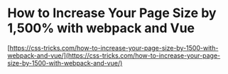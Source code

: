 # How to Increase Your Page Size by 1,500% with webpack and Vue

[https://css-tricks.com/how-to-increase-your-page-size-by-1500-with-webpack-and-vue/](https://css-tricks.com/how-to-increase-your-page-size-by-1500-with-webpack-and-vue/)
